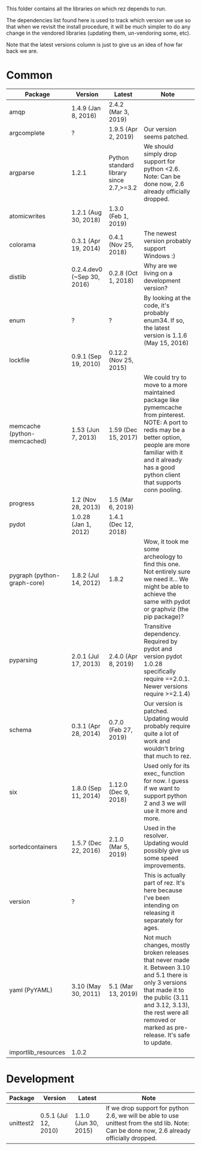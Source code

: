 This folder contains all the libraries on which rez depends to run.

The dependencies list found here is used to track which version we use so that when we
revisit the install procedure, it will be much simpler to do any change in the vendored
libraries (updating them, un-vendoring some, etc).

Note that the latest versions column is just to give us an idea of how far back we are.


# Common

| Package                     | Version                    | Latest                                  | Note                                                                                                                                                                                                                                  |
|-----------------------------|----------------------------|-----------------------------------------|---------------------------------------------------------------------------------------------------------------------------------------------------------------------------------------------------------------------------------------|
| amqp                        | 1.4.9 (Jan 8, 2016)        | 2.4.2 (Mar 3, 2019)                     |                                                                                                                                                                                                                                       |
| argcomplete                 | ?                          | 1.9.5 (Apr 2, 2019)                     | Our version seems patched.                                                                                                                                                                                                            |
| argparse                    | 1.2.1                      | Python standard library since 2.7,>=3.2 | We should simply drop support for python <2.6. Note: Can be done now, 2.6 already officially dropped.                                                                                                                                                                                         |
| atomicwrites                | 1.2.1 (Aug 30, 2018)       | 1.3.0 (Feb 1, 2019)                     |                                                                                                                                                                                                                                       |
| colorama                    | 0.3.1 (Apr 19, 2014)       | 0.4.1 (Nov 25, 2018)                    | The newest version probably support Windows :)                                                                                                                                                                                        |
| distlib                     | 0.2.4.dev0 (~Sep 30, 2016) | 0.2.8 (Oct 1, 2018)                     | Why are we living on a development version?                                                                                                                                                                                           |
| enum                        | ?                          | ?                                       | By looking at the code, it's probably enum34. If so, the latest version is 1.1.6 (May 15, 2016)                                                                                                                                       |
| lockfile                    | 0.9.1 (Sep 19, 2010)       | 0.12.2 (Nov 25, 2015)                   |                                                                                                                                                                                                                                       |
| memcache (python-memcached) | 1.53 (Jun 7, 2013)         | 1.59 (Dec 15, 2017)                     | We could try to move to a more maintained package like pymemcache from pinterest. NOTE: A port to redis may be a better option, people are more familiar with it and it already has a good python client that supports conn pooling.                                                                                                                                                     |
| progress                    | 1.2 (Nov 28, 2013)         | 1.5 (Mar 6, 2019)                       |                                                                                                                                                                                                                                       |
| pydot                       | 1.0.28 (Jan 1, 2012)       | 1.4.1 (Dec 12, 2018)                    |                                                                                                                                                                                                                                       |
| pygraph (python-graph-core) | 1.8.2 (Jul 14, 2012)       | 1.8.2                                   | Wow, it took me some archeology to find this one. Not entirely sure we need it... We might be able to achieve the same with pydot or graphviz (the pip package)?                                                                      |
| pyparsing                   | 2.0.1 (Jul 17, 2013)       | 2.4.0 (Apr 8, 2019)                     | Transitive dependency. Required by pydot and version pydot 1.0.28 specifically require ==2.0.1. Newer versions require >=2.1.4)                                                                                                       |
| schema                      | 0.3.1 (Apr 28, 2014)       | 0.7.0 (Feb 27, 2019)                    | Our version is patched. Updating would probably require quite a lot of work and wouldn't bring that much to rez.                                                                                                                      |
| six                         | 1.8.0 (Sep 11, 2014)       | 1.12.0 (Dec 9, 2018)                    | Used only for its exec_ function for now. I guess if we want to support python 2 and 3 we will use it more and more.                                                                                                                  |
| sortedcontainers            | 1.5.7 (Dec 22, 2016)       | 2.1.0 (Mar 5, 2019)                     | Used in the resolver. Updating would possibly give us some speed improvements.                                                                                                                                                        |
| version                     | ?                          |                                         | This is actually part of rez. It's here because I've been intending on releasing it separately for ages.                                                                                                                                                                                                                  |
| yaml (PyYAML)               | 3.10 (May 30, 2011)        | 5.1 (Mar 13, 2019)                      | Not much changes, mostly broken releases that never made it. Between 3.10 and 5.1 there is only 3 versions that made it to the public (3.11 and 3.12, 3.13), the rest were all removed or marked as pre-release. It's safe to update. |
| importlib_resources         | 1.0.2                      |                                         |                                                                                                                                                                                                                                       |

# Development

| Package   | Version              | Latest               | Note                                                                                 |
|-----------|----------------------|----------------------|--------------------------------------------------------------------------------------|
| unittest2 | 0.5.1 (Jul 12, 2010) | 1.1.0 (Jun 30, 2015) | If we drop support for python 2.6, we will be able to use unittest from the std lib. Note: Can be done now, 2.6 already officially dropped. |
